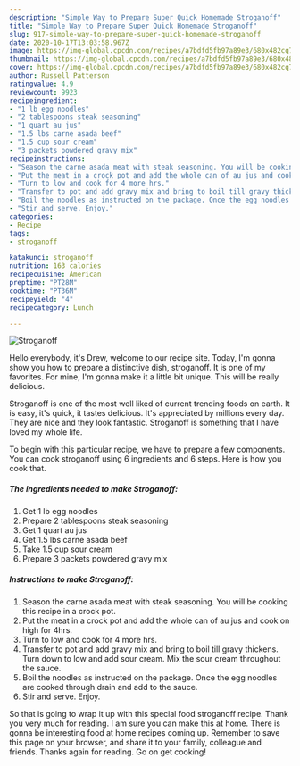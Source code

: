 ```yaml
---
description: "Simple Way to Prepare Super Quick Homemade Stroganoff"
title: "Simple Way to Prepare Super Quick Homemade Stroganoff"
slug: 917-simple-way-to-prepare-super-quick-homemade-stroganoff
date: 2020-10-17T13:03:58.967Z
image: https://img-global.cpcdn.com/recipes/a7bdfd5fb97a89e3/680x482cq70/stroganoff-recipe-main-photo.jpg
thumbnail: https://img-global.cpcdn.com/recipes/a7bdfd5fb97a89e3/680x482cq70/stroganoff-recipe-main-photo.jpg
cover: https://img-global.cpcdn.com/recipes/a7bdfd5fb97a89e3/680x482cq70/stroganoff-recipe-main-photo.jpg
author: Russell Patterson
ratingvalue: 4.9
reviewcount: 9923
recipeingredient:
- "1 lb egg noodles"
- "2 tablespoons steak seasoning"
- "1 quart au jus"
- "1.5 lbs carne asada beef"
- "1.5 cup sour cream"
- "3 packets powdered gravy mix"
recipeinstructions:
- "Season the carne asada meat with steak seasoning. You will be cooking this recipe in a crock pot."
- "Put the meat in a crock pot and add the whole can of au jus and cook on high for 4hrs."
- "Turn to low and cook for 4 more hrs."
- "Transfer to pot and add gravy mix and bring to boil till gravy thickens. Turn down to low and add sour cream. Mix the sour cream throughout the sauce."
- "Boil the noodles as instructed on the package. Once the egg noodles are cooked through drain and add to the sauce."
- "Stir and serve. Enjoy."
categories:
- Recipe
tags:
- stroganoff

katakunci: stroganoff 
nutrition: 163 calories
recipecuisine: American
preptime: "PT28M"
cooktime: "PT36M"
recipeyield: "4"
recipecategory: Lunch

---
```



![Stroganoff](https://img-global.cpcdn.com/recipes/a7bdfd5fb97a89e3/680x482cq70/stroganoff-recipe-main-photo.jpg)

Hello everybody, it's Drew, welcome to our recipe site. Today, I'm gonna show you how to prepare a distinctive dish, stroganoff. It is one of my favorites. For mine, I'm gonna make it a little bit unique. This will be really delicious.



Stroganoff is one of the most well liked of current trending foods on earth. It is easy, it's quick, it tastes delicious. It's appreciated by millions every day. They are nice and they look fantastic. Stroganoff is something that I have loved my whole life.


To begin with this particular recipe, we have to prepare a few components. You can cook stroganoff using 6 ingredients and 6 steps. Here is how you cook that.

<!--inarticleads1-->

##### The ingredients needed to make Stroganoff:

1. Get 1 lb egg noodles
1. Prepare 2 tablespoons steak seasoning
1. Get 1 quart au jus
1. Get 1.5 lbs carne asada beef
1. Take 1.5 cup sour cream
1. Prepare 3 packets powdered gravy mix




<!--inarticleads2-->

##### Instructions to make Stroganoff:

1. Season the carne asada meat with steak seasoning. You will be cooking this recipe in a crock pot.
1. Put the meat in a crock pot and add the whole can of au jus and cook on high for 4hrs.
1. Turn to low and cook for 4 more hrs.
1. Transfer to pot and add gravy mix and bring to boil till gravy thickens. Turn down to low and add sour cream. Mix the sour cream throughout the sauce.
1. Boil the noodles as instructed on the package. Once the egg noodles are cooked through drain and add to the sauce.
1. Stir and serve. Enjoy.




So that is going to wrap it up with this special food stroganoff recipe. Thank you very much for reading. I am sure you can make this at home. There is gonna be interesting food at home recipes coming up. Remember to save this page on your browser, and share it to your family, colleague and friends. Thanks again for reading. Go on get cooking!
